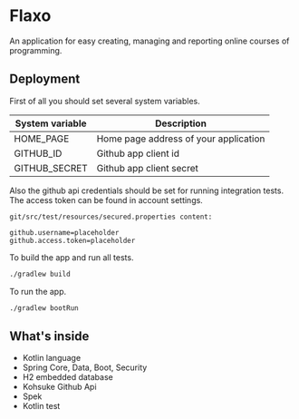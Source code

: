 # Flaxo

An application for easy creating, managing and reporting online courses of programming.


## Deployment

First of all you should set several system variables.

| System variable  | Description  |
|---|---|
| HOME_PAGE | Home page address of your application |
| GITHUB_ID | Github app client id |
| GITHUB_SECRET | Github app client secret |

Also the github api credentials should be set for running integration tests. The access token can be found in account settings.
```
git/src/test/resources/secured.properties content:

github.username=placeholder
github.access.token=placeholder
```


To build the app and run all tests.

```bash
./gradlew build
```

To run the app.

```bash
./gradlew bootRun
```


## What's inside

- Kotlin language
- Spring Core, Data, Boot, Security
- H2 embedded database
- Kohsuke Github Api
- Spek
- Kotlin test